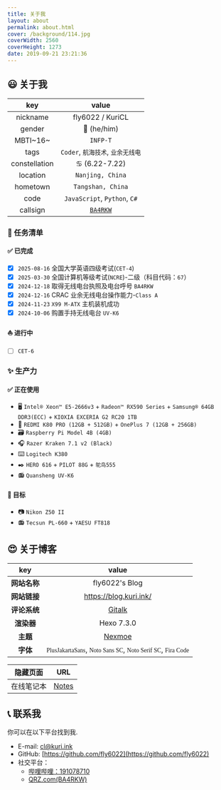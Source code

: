 ```yaml
---
title: 关于我
layout: about
permalink: about.html
cover: /background/114.jpg
coverWidth: 2560
coverHeight: 1273
date: 2019-09-21 23:21:36
---
```

## 😃 关于我

|    **key**    |                 **value**                 |
| :-----------: | :---------------------------------------: |
|   nickname    |               fly6022 / KuriCL            |
|    gender     |                👦 (he/him)                |
|   MBTI~16~    |                 `INFP-T`                  |
|     tags      |     `Coder`, `航海技术`, `业余无线电`       |
| constellation |              ♋ (6.22-7.22)               |
|   location    |             `Nanjing, China`              |
|   hometown    |             `Tangshan, China`             |
|     code      |       `JavaScript`, `Python`, `C#`        |
|   callsign    | [`BA4RKW`](https://www.qrz.com/db/BA4RKW) |

### 🚀 任务清单

#### ✅ 已完成

- [x] `2025-08-16` 全国大学英语四级考试(`CET-4`)
- [x] `2025-03-30` 全国计算机等级考试(`NCRE`)-二级（科目代码：`67`）
- [x] `2024-12-18` 取得无线电台执照及电台呼号 `BA4RKW`
- [x] `2024-12-16` CRAC 业余无线电台操作能力-`Class A`
- [x] `2024-11-23` `X99 M-ATX` 主机装机成功
- [x] `2024-10-06` 购置手持无线电台 `UV-K6`

#### ⛵ 进行中

- [ ] `CET-6`

### ✨ 生产力

#### ✅️ 正在使用

- 🖥️ `Intel® Xeon™ E5-2666v3` + `Radeon™ RX590 Series` + `Samsung® 64GB DDR3(ECC)` + `KIOXIA EXCERIA G2 RC20 1TB`
- 📱 `REDMI K80 PRO (12GB + 512GB)` + `OnePlus 7 (12GB + 256GB)`
- 🗃️ `Raspberry Pi Model 4B (4GB)`
- 🎧 `Razer Kraken 7.1 v2 (Black)`
- ⌨️ `Logitech K380`
- ✒️ `HERO 616` + `PILOT 88G` + `鸵鸟555`
- 📻 `Quansheng UV-K6`

#### 🚩 目标

- 📷 `Nikon Z50 II`
- 📻 `Tecsun PL-660` + `YAESU FT818`

## 😍 关于博客

|   **key**    |                                                                                                                    **value**                                                                                                                     |
| :----------: | :----------------------------------------------------------------------------------------------------------------------------------------------------------------------------------------------------------------------------------------------: |
| **网站名称** |                                                                                                                  fly6022's Blog                                                                                                                  |
| **网站链接** |                                                                                                              https://blog.kuri.ink/                                                                                                              |
| **评论系统** |                                                                                                        [Gitalk](https://gitalk.github.io)                                                                                                        |
|  **渲染器**  |                                                                                                                    Hexo 7.3.0                                                                                                                    |
|   **主题**   |                                                                                                        [Nexmoe](https://docs.nexmoe.com/)                                                                                                        |
|   **字体**   | <code><font face="PlusJakartaSans">PlusJakartaSans</font></code>, <code><font face="Noto Sans SC">Noto Sans SC</font></code>, <code><font face="Noto Serif SC">Noto Serif SC</font></code>, <code><font face="Fira Code">Fira Code</font></code> |

| **隐藏页面** |             **URL**             |
| :----------: | :-----------------------------: |
|  在线笔记本  | [Notes](https://note.kuri.ink/) |

## 📞 联系我

你可以在以下平台找到我.

- E-mail: [cl@kuri.ink](mailto:cl@kuri.ink)
- GitHub: [https://github.com/fly6022](https://github.com/fly6022)
- 社交平台：
  - [哔哩哔哩：191078710](https://space.bilibili.com/191078710)
  - [QRZ.com(BA4RKW)](https://www.qrz.com/db/BA4RKW)